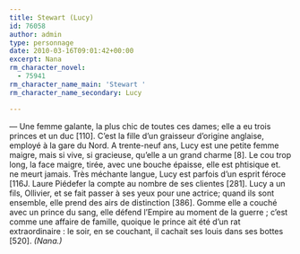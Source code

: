 ```yaml
---
title: Stewart (Lucy)
id: 76058
author: admin
type: personnage
date: 2010-03-16T09:01:42+00:00
excerpt: Nana
rm_character_novel:
  - 75941
rm_character_name_main: 'Stewart '
rm_character_name_secondary: Lucy

---
```

— Une femme galante, la plus chic de toutes ces dames; elle a eu trois princes et un duc [110]. C&rsquo;est la fille d&rsquo;un graisseur d&rsquo;origine anglaise, employé à la gare du Nord. A trente-neuf ans, Lucy est une petite femme maigre, mais si vive, si gracieuse, qu&rsquo;elle a un grand charme [8]. Le cou trop long, la face maigre, tirée, avec une bouche épaisse, elle est phtisique et. ne meurt jamais. Très méchante langue, Lucy est parfois d&rsquo;un esprit féroce [116J. Laure Piédefer la compte au nombre de ses clientes [281]. Lucy a un fils, Ollivier, et se fait passer à ses yeux pour une actrice; quand ils sont ensemble, elle prend des airs de distinction [386]. Gomme elle a couché avec un prince du sang, elle défend l&rsquo;Empire au moment de la guerre ; c&rsquo;est comme une affaire de famille, quoique le prince ait été d&rsquo;un rat extraordinaire : le soir, en se couchant, il cachait ses louis dans ses bottes [520]. _(Nana.)_